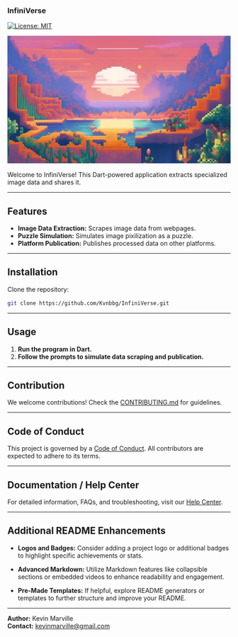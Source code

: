### InfiniVerse

[![License: MIT](https://img.shields.io/badge/License-MIT-blue.svg)](https://opensource.org/licenses/MIT)

![InfiniVerse](screenshot.jpg)

Welcome to InfiniVerse! This Dart-powered application extracts specialized image data and shares it.

---

## Features

- **Image Data Extraction:** Scrapes image data from webpages.
- **Puzzle Simulation:** Simulates image pixilization as a puzzle.
- **Platform Publication:** Publishes processed data on other platforms.

---

## Installation

Clone the repository:

```bash
git clone https://github.com/Kvnbbg/InfiniVerse.git
```

---

## Usage

1. **Run the program in Dart.**
2. **Follow the prompts to simulate data scraping and publication.**

---

## Contribution

We welcome contributions! Check the [CONTRIBUTING.md](CONTRIBUTING.md) for guidelines.

---

## Code of Conduct

This project is governed by a [Code of Conduct](CODE_OF_CONDUCT.md). All contributors are expected to adhere to its terms.

---

## Documentation / Help Center

For detailed information, FAQs, and troubleshooting, visit our [Help Center](https://kvnbbg-creations.io/assets/html/faq-infiniverse.html).

---

## Additional README Enhancements

- **Logos and Badges:** Consider adding a project logo or additional badges to highlight specific achievements or stats.
  
- **Advanced Markdown:** Utilize Markdown features like collapsible sections or embedded videos to enhance readability and engagement.

- **Pre-Made Templates:** If helpful, explore README generators or templates to further structure and improve your README.

---

**Author:** Kevin Marville  
**Contact:** kevinmarville@gmail.com